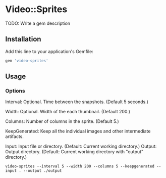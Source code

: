 # Video::Sprites

TODO: Write a gem description

## Installation

Add this line to your application's Gemfile:

```ruby
gem 'video-sprites'
```

## Usage

### Options

Interval: Optional. Time between the snapshots. (Default 5 seconds.)

Width:  Optional. Width of the each thumbnail. (Default 200.)

Columns: Number of columns in the sprite. (Default 5.)

KeepGenerated: Keep all the individual images and other intermediate artifacts.

Input: Input file or directory. (Default: Current working directory.)
Output: Output directory. (Default: Current working directory with "output" directory.)


```shell
video-sprites --interval 5 --width 200 --columns 5 --keepgenerated --input . --output ./output
```

